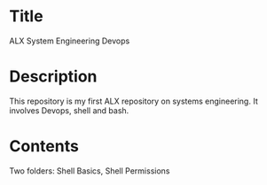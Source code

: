 # Title
ALX System Engineering Devops   
# Description
This repository is my first ALX repository on systems engineering. It involves Devops, shell and bash.
# Contents
Two folders:
Shell Basics,
Shell Permissions
 
